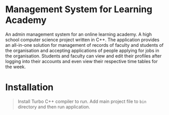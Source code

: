 # Management System for Learning Academy
 An admin management system for an online learning academy. A high school computer science project written in C++. The application provides an all-in-one solution for management of records of faculty and students of the organisation and accepting applications of people applying for jobs in the organisation. Students and faculty can view and edit their profiles after logging into their accounts and even view their respective time tables for the week.

# Installation
> Install Turbo C++ compiler to run. Add main project file to `bin` directory and then run application.

